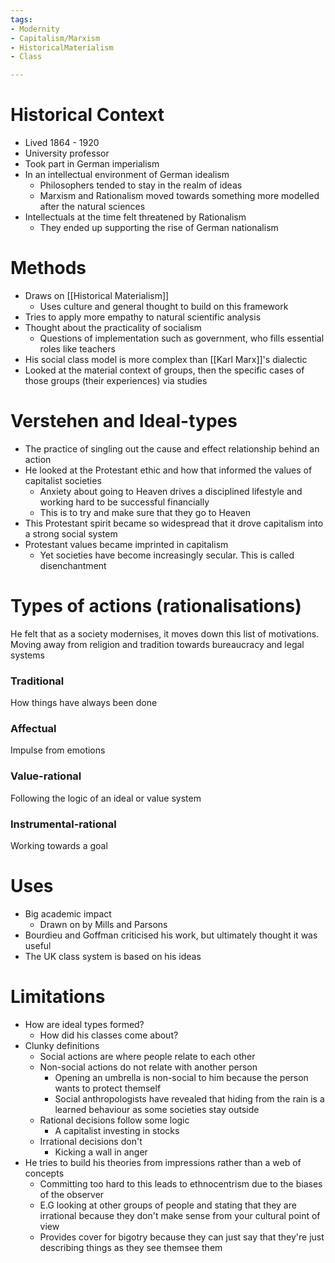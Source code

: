 ```yaml
---
tags:
- Modernity
- Capitalism/Marxism
- HistoricalMaterialism
- Class

---
```

# Historical Context
- Lived 1864 - 1920
- University professor
- Took part in German imperialism
- In an intellectual environment of German idealism
	- Philosophers tended to stay in the realm of ideas
	- Marxism and Rationalism moved towards something more modelled after the natural sciences
- Intellectuals at the time felt threatened by Rationalism
	- They ended up supporting the rise of German nationalism

# Methods
- Draws on [[Historical Materialism]]
	- Uses culture and general thought to build on this framework
- Tries to apply more empathy to natural scientific analysis
- Thought about the practicality of socialism
	- Questions of implementation such as government, who fills essential roles like teachers
- His social class model is more complex than [[Karl Marx]]'s dialectic
- Looked at the material context of groups, then the specific cases of those groups (their experiences) via studies

# Verstehen and Ideal-types
- The practice of singling out the cause and effect relationship behind an action
- He looked at the Protestant ethic and how that informed the values of capitalist societies
	- Anxiety about going to Heaven drives a disciplined lifestyle and working hard to be successful financially
	- This is to try and make sure that they go to Heaven
- This Protestant spirit became so widespread that it drove capitalism into a strong social system
- Protestant values became imprinted in capitalism
	- Yet societies have become increasingly secular. This is called disenchantment

# Types of actions (rationalisations)
He felt that as a society modernises, it moves down this list of motivations. Moving away from religion and tradition towards bureaucracy and legal systems

### Traditional
How things have always been done

### Affectual
Impulse from emotions

### Value-rational
Following the logic of an ideal or value system

### Instrumental-rational
Working towards a goal

# Uses
- Big academic impact
	- Drawn on by Mills and Parsons
- Bourdieu and Goffman criticised his work, but ultimately thought it was useful
- The UK class system is based on his ideas

# Limitations
- How are ideal types formed?
	- How did his classes come about?
- Clunky definitions
	- Social actions are where people relate to each other
	- Non-social actions do not relate with another person
		- Opening an umbrella is non-social to him because the person wants to protect themself
		- Social anthropologists have revealed that hiding from the rain is a learned behaviour as some societies stay outside
	- Rational decisions follow some logic
		- A capitalist investing in stocks
	- Irrational decisions don't
		- Kicking a wall in anger
- He tries to build his theories from impressions rather than a web of concepts
	- Committing too hard to this leads to ethnocentrism due to the biases of the observer
	- E.G looking at other groups of people and stating that they are irrational because they don't make sense from your cultural point of view
	- Provides cover for bigotry because they can just say that they're just describing things as they see themsee them